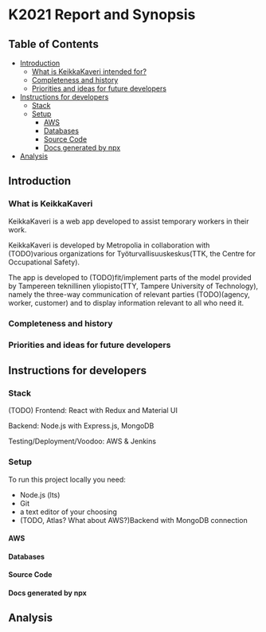 # K2021 Report and Synopsis #

## Table of Contents ##
* [Introduction](#introduction)
    * [What is KeikkaKaveri intended for?](#what-is-keikkakaveri)
    * [Completeness and history](#completeness-and-history)
    * [Priorities and ideas for future developers](#priorities-and-ideas)
* [Instructions for developers](#insctruction-for-developers)
  * [Stack](#stack)
  * [Setup](#setup)
    * [AWS](#aws)
    * [Databases](#databases)
    * [Source Code](#source-code)
    * [Docs generated by npx](#docs-generated)
* [Analysis](#analysis)

## Introduction

### What is KeikkaKaveri
KeikkaKaveri is a web app developed to assist temporary workers in their work.

KeikkaKaveri is developed by Metropolia in collaboration with (TODO)various organizations for Työturvallisuuskeskus(TTK, the Centre for Occupational Safety). 

The app is developed to (TODO)fit/implement parts of the model provided by Tampereen teknillinen yliopisto(TTY, Tampere University of Technology), namely the three-way communication of relevant parties (TODO)(agency, worker, customer) and to display information relevant to all who need it.

### Completeness and history


### Priorities and ideas for future developers


## Instructions for developers

### Stack

(TODO)
Frontend: React with Redux and Material UI

Backend: Node.js with Express.js, MongoDB

Testing/Deployment/Voodoo: AWS & Jenkins

### Setup

To run this project locally you need:

* Node.js (lts)
* Git
* a text editor of your choosing
* (TODO, Atlas? What about AWS?)Backend with MongoDB connection

#### AWS

#### Databases

#### Source Code

#### Docs generated by npx


## Analysis
